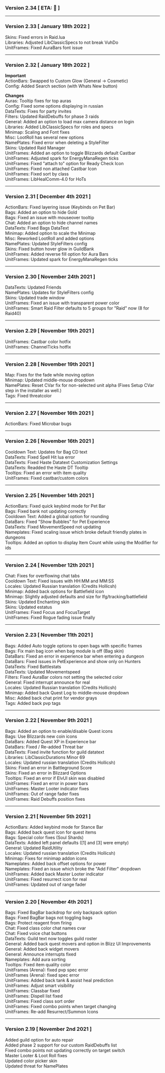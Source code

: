 ### Version 2.34 [ ETA: 🍨 ]

___
### Version 2.33 [ January 18th 2022 ]

Skins: Fixed errors in Raid.lua  
Libraries: Adjusted LibClassicSpecs to not break VuhDo  
UnitFrames: Fixed AuraBars font issue  

___
### Version 2.32 [ January 18th 2022 ]

**Important**  
ActionBars: Swapped to Custom Glow (General -> Cosmetic)  
Config: Added Search section (with Whats New button)  

**Changes**  
Auras: Tooltip fixes for top auras  
Config: Fixed some options displaying in russian  
DataTexts: Fixes for party invites  
Filters: Updated RaidDebuffs for phase 3 raids  
General: Added an option to load max camera distance on login  
Libraries: Added LibClassicSpecs for roles and specs  
Minimap: Scaling and Font fixes  
Misc: LootRoll has several new options  
NamePlates: Fixed error when deleting a StyleFilter  
Skins: Updated Raid Manager  
UnitFrames: Added an option to toggle Blizzards default Castbar  
UnitFrames: Adjusted spark for EnergyManaRegen ticks  
UnitFrames: Fixed "attach to" option for Ready Check Icon  
UnitFrames: Fixed non attached Castbar Icon  
UnitFrames: Fixed sort by class  
UnitFrames: LibHealComm-4.0 for HoTs  

___
### Version 2.31 [ December 4th 2021 ]

ActionBars: Fixed layering issue (Keybinds on Pet Bar)  
Bags: Added an option to hide Gold  
Bags: Fixed an issue with mouseover tooltip  
Chat: Added an option to hide channel names  
DataTexts: Fixed Bags DataText  
Minimap: Added option to scale the Minimap  
Misc: Reworked LootRoll and added options  
NamePlates: Updated StyleFilters config  
Skins: Fixed button hover glow in GuildBank  
UnitFrames: Added reverse fill option for Aura Bars  
UnitFrames: Updated spark for EnergyManaRegen ticks  

___
### Version 2.30 [ November 24th 2021 ]

DataTexts: Updated Friends  
NamePlates: Updates for StyleFilters config  
Skins: Updated trade window  
UnitFrames: Fixed an issue with transparent power color  
UnitFrames: Smart Raid Filter defaults to 5 groups for "Raid" now (8 for Raid40)  

___
### Version 2.29 [ November 19th 2021 ]

UnitFrames: Castbar color hotfix  
UnitFrames: ChannelTicks hotfix  

___
### Version 2.28 [ November 19th 2021 ]

Map: Fixes for the fade while moving option  
Minimap: Updated middle-mouse dropdown  
NamePlates: Reset CVar fix for non-selected unit alpha (Fixes Setup CVar step in the installer as well.)  
Tags: Fixed threatcolor  

___
### Version 2.27 [ November 16th 2021 ]

ActionBars: Fixed Microbar bugs  

___
### Version 2.26 [ November 16th 2021 ]

Cooldown Text: Updates for Bag CD text  
DataTexts: Fixed Spell Hit lua error  
DataTexts: Fixed Haste Datatext Customization Settings  
DataTexts: Readded the Haste DT Tooltip  
Tooltips: Fixed an error with item quality  
UnitFrames: Fixed castbar/custom colors  

___
### Version 2.25 [ November 14th 2021 ]

ActionBars: Fixed quick keybind mode for Pet Bar  
Bags: Fixed bank not updating correctly  
Cooldown Text: Added a global option for rounding  
DataBars: Fixed "Show Bubbles" for Pet Experience  
DataTexts: Fixed MovementSpeed not updating  
Nameplates: Fixed scaling issue which broke default friendly plates in dungeons  
Tooltips: Added an option to display Item Count while using the Modifier for ids  

___
### Version 2.24 [ November 12th 2021 ]

Chat: Fixes for overflowing chat tabs  
Cooldown Text: Fixed issues with HH:MM and MM:SS  
Locales: Updated Russian translation (Credits Hollicsh)  
Minimap: Added back options for Battlefield icon  
Minimap: Slightly adjusted defaults and size for lfg/tracking/battlefield  
Skins: Updated Enchanting skin  
Skins: Updated estatus  
UnitFrames: Fixed Focus and FocusTarget  
UnitFrames: Fixed Rogue fading issue finally  

___
### Version 2.23 [ November 11th 2021 ]

Bags: Added Auto toggle options to open bags with specific frames  
Bags: Fix main bag icon when bag module is off (Bag skin)  
DataBars: Fixed an error in experience bar when entering a dungeon  
DataBars: Fixed issues in PetExperience and show only on Hunters  
DataTexts: Fixed Battlestats  
DataTexts: Updated Movementspeed  
Filters: Fixed AuraBar colors not setting the selected color  
General: Fixed interrupt announce for real  
Locales: Updated Russian translation (Credits Hollicsh)  
Minimap: Added back Quest Log to middle-mouse dropdown  
Misc: Added back chat print for vendor grays  
Tags: Added back pvp tags  

___
### Version 2.22 [ November 9th 2021 ]

Bags: Added an option to enable/disable Quest icons  
Bags: Use Blizzards new coin icons  
DataBars: Added Quest XP in Experience bar  
DataBars: Fixed / Re-added Threat bar  
DataTexts: Fixed invite function for guild datatext  
Libraries: LibClassicDurations Minor 69  
Locales: Updated russian translation (Credits Hollicsh)  
Skins: Fixed an error in Battleground Score  
Skins: Fixed an error in Blizzard Options  
Tooltips: Fixed an error if ElvUI skin was disabled  
UnitFrames: Fixed an error in power bars  
UnitFrames: Master Looter indicator fixes  
UnitFrames: Out of range fader fixes  
UnitFrames: Raid Debuffs position fixes  

___
### Version 2.21 [ November 5th 2021 ]

ActionBars: Added keybind mode for Stance Bar  
Bags: Added back quest icon for quest items  
Bags: Special color fixes (Soul Shards)  
DataTexts: Added left panel defaults ([1] and [3] were empty)  
General: Updated RaidUtility  
Locales: Updated russian translation (Credits Hollicsh)  
Minimap: Fixes for minimap addon icons  
Nameplates: Added back offset options for power  
Nameplates: Fixed an issue which broke the "Add Filter" dropdown  
UnitFrames: Added back Master Looter indicator  
UnitFrames: Fixed resurrect icon for real  
UnitFrames: Updated out of range fader  

___
### Version 2.20 [ November 4th 2021 ]

Bags: Fixed BagBar backdrop for only backpack option  
Bags: Fixed BagBar bags not toggling bags  
Bags: Protect reagent from firing  
Chat: Fixed class color chat names cvar  
Chat: Fixed voice chat buttons  
DataTexts: Guild text now toggles guild roster  
General: Added back quest movers and option in Blizz UI Improvements  
General: Added back widget movers  
General: Announce interrupts fixed  
Nameplates: Add aura sorting  
Tooltips: Fixed item quality color  
UnitFrames (Arena): fixed pvp spec error  
UnitFrames (Arena): fixed spec error  
UnitFrames: Added back tank & assist heal prediction  
UnitFrames: Adjust smart visibility  
UnitFrames: Classbar fixed  
UnitFrames: Dispell list fixed  
UnitFrames: Fixed class sort order  
UnitFrames: Fixed combo points when target changing  
UnitFrames: Re-add Resurrect/Summon Icons  

___
### Version 2.19 [ November 2nd 2021 ]

Added guild option for auto repair  
Added phase 2 support for our custom RaidDebuffs list  
Fixed combo points not updating correctly on target switch  
Master Looter & Loot Roll fixes  
Updated color picker skin  
Updated threat for NamePlates  